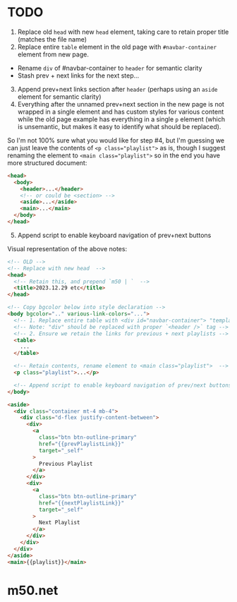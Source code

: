 # TODO

1. Replace old `head` with new `head` element, taking care to retain proper
   title (matches the file name)
2. Replace entire `table` element in the old page with `#navbar-container`
   element from new page.

- Rename `div` of #navbar-container to `header` for semantic clarity
- Stash prev + next links for the next step...

3. Append prev+next links section after `header` (perhaps using an `aside`
   element for semantic clarity)
4. Everything after the unnamed prev+next section in the new page is not wrapped
   in a single element and has custom styles for various content while the old
   page example has everything in a single `p` element (which is unsemantic, but
   makes it easy to identify what should be replaced).

So I'm not 100% sure what you would like for step #4, but I'm guessing we can
just leave the contents of `<p class="playlist">` as is, though I suggest
renaming the element to `<main class="playlist">` so in the end you have more
structured document:

```html
<head>
  <body>
    <header>...</header>
    <!-- or could be <section> -->
    <aside>...</aside>
    <main>...</main>
  </body>
</head>
```

5. Append script to enable keyboard navigation of prev+next buttons

Visual representation of the above notes:

```html
<!-- OLD -->
<!-- Replace with new head  -->
<head>
  <!-- Retain this, and prepend `m50 | `  -->
  <title>2023.12.29 etc</title>
</head>

<!-- Copy bgcolor below into style declaration -->
<body bgcolor=".." various-link-colors="...">
  <!-- 1. Replace entire table with <div id="navbar-container"> "template"  -->
  <!-- Note: "div" should be replaced with proper `<header />` tag -->
  <!-- 2. Ensure we retain the links for previous + next playlists -->
  <table>
    ...
  </table>

  <!-- Retain contents, rename element to <main class="playlist">  -->
  <p class="playlist">...</p>

  <!-- Append script to enable keyboard navigation of prev/next buttons -->
</body>
```

```html
<aside>
  <div class="container mt-4 mb-4">
    <div class="d-flex justify-content-between">
      <div>
        <a
          class="btn btn-outline-primary"
          href="{{prevPlaylistLink}}"
          target="_self"
        >
          Previous Playlist
        </a>
      </div>
      <div>
        <a
          class="btn btn-outline-primary"
          href="{{nextPlaylistLink}}"
          target="_self"
        >
          Next Playlist
        </a>
      </div>
    </div>
  </div>
</aside>
<main>{{playlist}}</main>
```
# m50.net
